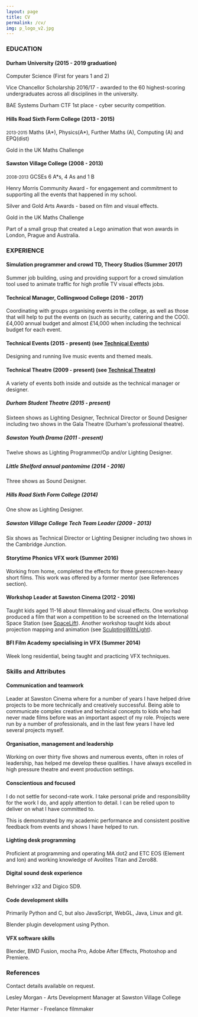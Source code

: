 ```yaml
---
layout: page
title: CV
permalink: /cv/
img: p_logo_v2.jpg
---
```


### EDUCATION

#### Durham University (2015 - 2019 graduation)

Computer Science (First for years 1 and 2)

Vice Chancellor Scholarship 2016/17 - awarded to the 60 highest-scoring undergraduates across all disciplines in the university.

BAE Systems Durham CTF 1st place - cyber security competition.

#### Hills Road Sixth Form College (2013 - 2015)
<small>2013-2015</small>
Maths (A\*), Physics(A\*), Further Maths (A), Computing (A) and EPQ(dist)

Gold in the UK Maths Challenge

#### Sawston Village College (2008 - 2013)
<small>2008-2013</small>
GCSEs 6 A*s, 4 As and 1 B

Henry Morris Community Award - for engagement and commitment to supporting all the events that happened in my school.

Silver and Gold Arts Awards - based on film and visual effects.

Gold in the UK Maths Challenge

Part of a small group that created a Lego animation that won awards in London, Prague and Australia.

### EXPERIENCE

#### Simulation programmer and crowd TD, Theory Studios (Summer 2017)
Summer job building, using and providing support for a crowd simulation tool used to animate traffic for high profile TV visual effects jobs.

#### Technical Manager, Collingwood College (2016 - 2017)
Coordinating with groups organising events in the college, as well as those that will help to put the events on (such as security, catering and the COO).  £4,000 annual budget and almost £14,000 when including the technical budget for each event.

#### Technical Events (2015 - present) (see <a href="/TechnicalEvents">Technical Events</a>)

Designing and running live music events and themed meals.

#### Technical Theatre (2009 - present) (see <a href="/TechnicalTheatre">Technical Theatre</a>)

A variety of events both inside and outside as the technical manager or designer.

##### Durham Student Theatre (2015 - present)

Sixteen shows as Lighting Designer, Technical Director or Sound Designer including two shows in the Gala Theatre (Durham's professional theatre).

##### Sawston Youth Drama (2011 - present)

Twelve shows as Lighting Programmer/Op and/or Lighting Designer.

##### Little Shelford annual pantomime (2014 - 2016)

Three shows as Sound Designer.

##### Hills Road Sixth Form College (2014)

One show as Lighting Designer.

##### Sawston Village College Tech Team Leader (2009 - 2013)

Six shows as Technical Director or Lighting Designer including two shows in the Cambridge Junction.

#### Storytime Phonics VFX work (Summer 2016)
Working from home, completed the effects for three greenscreen-heavy short films. This work was offered by a former mentor (see References section).

#### Workshop Leader at Sawston Cinema (2012 - 2016)
Taught kids aged 11-16 about filmmaking and visual effects.  One workshop produced a film that won a competition to be screened on the International Space Station (see <a href="/SpaceLift"> SpaceLift</a>).  Another workshop taught kids about projection mapping and animation (see <a href="/SculptingWithLight">SculptingWithLight</a>).

#### BFI Film Academy specialising in VFX (Summer 2014)
Week long residential, being taught and practicing VFX techniques.

### Skills and Attributes

#### Communication and teamwork

Leader at Sawston Cinema where for a number of years I have helped drive projects to be more technically and creatively successful.  Being able to communicate complex creative and technical concepts to kids who had never made films before was an important aspect of my role.  Projects were run by a number of professionals, and in the last few years I have led several projects myself.

#### Organisation, management and leadership

Working on over thirty five shows and numerous events, often in roles of leadership, has helped me develop these qualities. I have always excelled in high pressure theatre and event production settings.

#### Conscientious and focused
I do not settle for second-rate work. I take personal pride and responsibility for the work I do, and apply attention to detail.  I can be relied upon to deliver on what I have committed to.

This is demonstrated by my academic performance and consistent positive feedback from events and shows I have helped to run.

#### Lighting desk programming

Proficient at programming and operating MA dot2 and ETC EOS (Element and Ion) and working knowledge of Avolites Titan and Zero88.

#### Digital sound desk experience

Behringer x32 and Digico SD9.

#### Code development skills

Primarily Python and C, but also JavaScript, WebGL, Java, Linux and git.

Blender plugin development using Python.

#### VFX software skills

Blender, BMD Fusion, mocha Pro, Adobe After Effects, Photoshop and Premiere.

### References

Contact details available on request.

Lesley Morgan - Arts Development Manager at Sawston Village College

Peter Harmer - Freelance filmmaker
